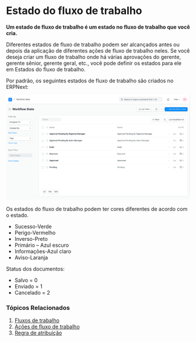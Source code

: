 # Estado do fluxo de trabalho



**Um estado de fluxo de trabalho é um estado no fluxo de trabalho que você cria.**


Diferentes estados de fluxo de trabalho podem ser alcançados antes ou depois da aplicação de diferentes ações de fluxo de trabalho neles. Se você deseja criar um fluxo de trabalho onde há várias aprovações do gerente, gerente sênior, gerente geral, etc., você pode definir os estados para ele em Estados do fluxo de trabalho.


Por padrão, os seguintes estados de fluxo de trabalho são criados no ERPNext:


![Estados do fluxo de trabalho](/files/workflow-states.png)


Os estados do fluxo de trabalho podem ter cores diferentes de acordo com o estado.


* Sucesso-Verde
* Perigo-Vermelho
* Inverso-Preto
* Primário – Azul escuro
* Informações-Azul claro
* Aviso-Laranja


Status dos documentos:


* Salvo = 0
* Enviado = 1
* Cancelado = 2


### Tópicos Relacionados


1. [Fluxos de trabalho](/docs/pt/setting-up/workflows)
2. [Ações de fluxo de trabalho](/docs/pt/setting-up/workflow-actions)
3. [Regra de atribuição](/docs/pt/automation/assignment-rule)



